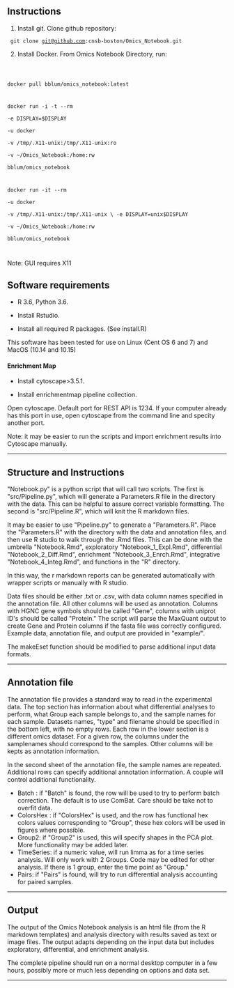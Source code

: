 ## Instructions

1. Install git. Clone github repository:

<code> git clone git@github.com:cnsb-boston/Omics_Notebook.git </code>

2. Install Docker. From Omics Notebook Directory, run:

<code> 

docker pull bblum/omics_notebook:latest

docker run -i -t --rm \
  -e DISPLAY=$DISPLAY \
  -u docker \
  -v /tmp/.X11-unix:/tmp/.X11-unix:ro \
  -v ~/Omics_Notebook:/home:rw \
  bblum/omics_notebook
  
docker run -it --rm \
  -u docker \
  -v /tmp/.X11-unix:/tmp/.X11-unix \ 
  -e DISPLAY=unix$DISPLAY \
  -v ~/Omics_Notebook:/home:rw \
  bblum/omics_notebook



</code>

Note: GUI requires X11


## Software requirements

* R 3.6,  Python 3.6.

* Install Rstudio.

* Install all required R packages. (See install.R)

This software has been tested for use on Linux (Cent OS 6 and 7) and MacOS (10.14 and 10.15)


#### Enrichment Map

* Install cytoscape>3.5.1.

* Install enrichmentmap pipeline collection.

Open cytoscape. Default port for REST API is 1234. If your computer already has this port in use, open cytoscape from the command line and specity another port. 

Note: it may be easier to run the scripts and import enrichment results into Cytoscape manually.

---

## Structure and Instructions

"Notebook.py" is a python script that will call two scripts. The first is "src/Pipeline.py", which will generate a Parameters.R file in the directory with the data. This can be helpful to assure correct variable formatting. The second is "src/Pipeline.R", which will knit the R markdown files.

It may be easier to use "Pipeline.py" to generate a "Parameters.R". Place the "Parameters.R" with the directory with the data and annotation files, and then use R studio to walk through the .Rmd files. This can be done with the umbrella "Notebook.Rmd", exploratory "Notebook_1_Expl.Rmd", differential "Notebook_2_Diff.Rmd", enrichment "Notebook_3_Enrch.Rmd", integrative "Notebook_4_Integ.Rmd", and functions in the "R" directory.

In this way, the r markdown reports can be generated automatically with wrapper scripts or manually with R studio. 

Data files should be either .txt or .csv, with data column names specified in the annotation file. All other columns will be used as annotation. Columns with HGNC gene symbols should be called "Gene", columns with uniprot ID's should be called "Protein." The script will parse the MaxQuant output to create Gene and Protein columns if the fasta file was correctly configured. Example data, annotation file, and output are provided in "example/".

The makeEset function should be modified to parse additional input data formats. 

---

## Annotation file

The annotation file provides a standard way to read in the experimental data. The top section has information about what differential analyses to perform, what Group each sample belongs to, and the sample names for each sample. Datasets names, "type" and filename should be specified in the bottom left, with no empty rows. Each row in the lower section is a different omics dataset. For a given row, the columns under the samplenames should correspond to the samples. Other columns will be kepts as annotation information.

In the second sheet of the annotation file, the sample names are repeated. Additional rows can specify additional annotation information. A couple will control additional functionality. 

* Batch : if "Batch" is found, the row will be used to try to perform batch correction. The default is to use ComBat. Care should be take not to overfit data.
* ColorsHex : if "ColorsHex" is used, and the row has functional hex colors values corresponding to "Group", these hex colors will be used in figures where possible.
* Group2: if "Group2" is used, this will specify shapes in the PCA plot. More functionality may be added later.
* TimeSeries: if a numeric value, will run limma as for a time series analysis. Will only work with 2 Groups. Code may be edited for other analysis. If there is 1 group, enter the time point as "Group."
* Pairs: if "Pairs" is found, will try to run differential analysis accounting for paired samples.


---

## Output

The output of the Omics Notebook analysis is an html file (from the R markdown templates) and analysis directory with results saved as text or image files. The output adapts depending on the input data but includes exploratory, differential, and enrichment analysis.

The complete pipeline should run on a normal desktop computer in a few hours, possibly more or much less depending on options and data set.

---
